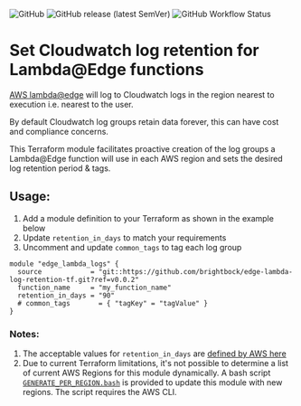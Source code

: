 ![GitHub](https://img.shields.io/github/license/brightbock/edge-lambda-log-retention-tf) ![GitHub release (latest SemVer)](https://img.shields.io/github/v/release/brightbock/edge-lambda-log-retention-tf) ![GitHub Workflow Status](https://img.shields.io/github/workflow/status/brightbock/edge-lambda-log-retention-tf/Terraform)

# Set Cloudwatch log retention for Lambda@Edge functions

[AWS lambda@edge](https://aws.amazon.com/lambda/edge/) will log to Cloudwatch logs in the region nearest to execution i.e. nearest to the user.

By default Cloudwatch log groups retain data forever, this can have cost and compliance concerns.

This Terraform module facilitates proactive creation of the log groups a Lambda@Edge function will use in each AWS region and sets the desired log retention period & tags.

## Usage:

  1. Add a module definition to your Terraform as shown in the example below
  2. Update `retention_in_days` to match your requirements
  3. Uncomment and update `common_tags` to tag each log group

```
module "edge_lambda_logs" {
  source            = "git::https://github.com/brightbock/edge-lambda-log-retention-tf.git?ref=v0.0.2"
  function_name     = "my_function_name"
  retention_in_days = "90"
  # common_tags       = { "tagKey" = "tagValue" }
}
```

### Notes:

  1. The acceptable values for `retention_in_days` are [defined by AWS here](https://docs.aws.amazon.com/AmazonCloudWatchLogs/latest/APIReference/API_PutRetentionPolicy.html#API_PutRetentionPolicy_RequestSyntax)
  2. Due to current Terraform limitations, it's not possible to determine a list of current AWS Regions for this module dynamically. A bash script [`GENERATE_PER_REGION.bash`](./GENERATE_PER_REGION.bash) is provided to update this module with new regions. The script requires the AWS CLI.
